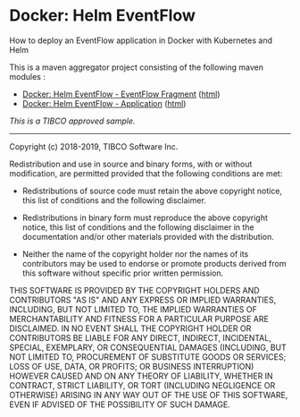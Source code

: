 # Docker: Helm EventFlow

How to deploy an EventFlow application in Docker with Kubernetes and Helm

This is a maven aggregator project consisting of the following maven modules :

* [Docker: Helm EventFlow - EventFlow Fragment](ef-helm-eventflow/src/site/markdown/index.md) ([html](https://tibcosoftware.github.io/tibco-streaming-samples/10.6.0-SNAPSHOT/docker/ef-helm/ef-helm-eventflow/))
* [Docker: Helm EventFlow - Application](ef-helm-app/src/site/markdown/index.md) ([html](https://tibcosoftware.github.io/tibco-streaming-samples/10.6.0-SNAPSHOT/docker/ef-helm/ef-helm-app/))

_This is a TIBCO approved sample._

---
Copyright (c) 2018-2019, TIBCO Software Inc.

Redistribution and use in source and binary forms, with or without
modification, are permitted provided that the following conditions are met:

* Redistributions of source code must retain the above copyright notice, this
  list of conditions and the following disclaimer.

* Redistributions in binary form must reproduce the above copyright notice,
  this list of conditions and the following disclaimer in the documentation
  and/or other materials provided with the distribution.

* Neither the name of the copyright holder nor the names of its
  contributors may be used to endorse or promote products derived from
  this software without specific prior written permission.

THIS SOFTWARE IS PROVIDED BY THE COPYRIGHT HOLDERS AND CONTRIBUTORS "AS IS"
AND ANY EXPRESS OR IMPLIED WARRANTIES, INCLUDING, BUT NOT LIMITED TO, THE
IMPLIED WARRANTIES OF MERCHANTABILITY AND FITNESS FOR A PARTICULAR PURPOSE ARE
DISCLAIMED. IN NO EVENT SHALL THE COPYRIGHT HOLDER OR CONTRIBUTORS BE LIABLE
FOR ANY DIRECT, INDIRECT, INCIDENTAL, SPECIAL, EXEMPLARY, OR CONSEQUENTIAL
DAMAGES (INCLUDING, BUT NOT LIMITED TO, PROCUREMENT OF SUBSTITUTE GOODS OR
SERVICES; LOSS OF USE, DATA, OR PROFITS; OR BUSINESS INTERRUPTION) HOWEVER
CAUSED AND ON ANY THEORY OF LIABILITY, WHETHER IN CONTRACT, STRICT LIABILITY,
OR TORT (INCLUDING NEGLIGENCE OR OTHERWISE) ARISING IN ANY WAY OUT OF THE USE
OF THIS SOFTWARE, EVEN IF ADVISED OF THE POSSIBILITY OF SUCH DAMAGE.
